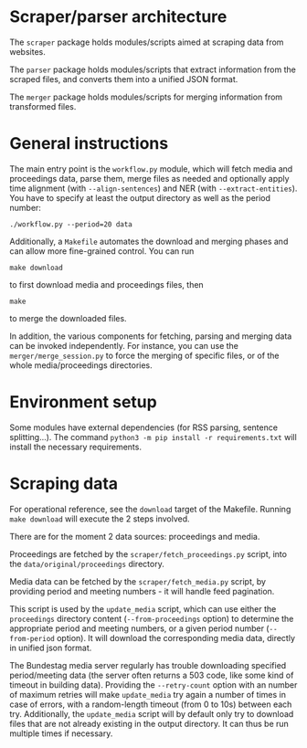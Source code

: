 # Scraper/parser architecture

The `scraper` package holds modules/scripts aimed at scraping data
from websites.

The `parser` package holds modules/scripts that extract information
from the scraped files, and converts them into a unified JSON format.

The `merger` package holds modules/scripts for merging information
from transformed files.

# General instructions

The main entry point is the `workflow.py` module, which will fetch
media and proceedings data, parse them, merge files as needed and
optionally apply time alignment (with `--align-sentences`) and NER
(with `--extract-entities`). You have to specify at least the output
directory as well as the period number:

`./workflow.py --period=20 data`

Additionally, a `Makefile` automates the download and merging phases
and can allow more fine-grained control. You can run

`make download`

to first download media and proceedings files, then

`make`

to merge the downloaded files.

In addition, the various components for fetching, parsing and merging
data can be invoked independently. For instance, you can use the
`merger/merge_session.py` to force the merging of specific files, or
of the whole media/proceedings directories.

# Environment setup

Some modules have external dependencies (for RSS parsing, sentence
splitting...). The command `python3 -m pip install -r
requirements.txt` will install the necessary requirements.

# Scraping data

For operational reference, see the `download` target of the Makefile.
Running `make download` will execute the 2 steps involved.

There are for the moment 2 data sources: proceedings and media.

Proceedings are fetched by the `scraper/fetch_proceedings.py` script,
into the `data/original/proceedings` directory.

Media data can be fetched by the `scraper/fetch_media.py` script, by
providing period and meeting numbers - it will handle feed
pagination.

This script is used by the `update_media` script, which can use either
the `proceedings` directory content (`--from-proceedings` option) to
determine the appropriate period and meeting numbers, or a given
period number (`--from-period` option). It will download the
corresponding media data, directly in unified json format.

The Bundestag media server regularly has trouble downloading specified
period/meeting data (the server often returns a 503 code, like some
kind of timeout in building data). Providing the `--retry-count`
option with an number of maximum retries will make `update_media` try
again a number of times in case of errors, with a random-length
timeout (from 0 to 10s) between each try. Additionally, the
`update_media` script will by default only try to download files that
are not already existing in the output directory.  It can thus be run
multiple times if necessary.
